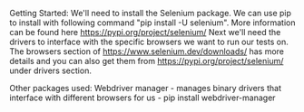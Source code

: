 Getting Started:
We'll need to install the Selenium package. We can use pip to install with following command "pip install -U selenium".
More information can be found here https://pypi.org/project/selenium/
Next we'll need the drivers to interface with the specific browsers we want to run our tests on. The browsers section of
https://www.selenium.dev/downloads/ has more details and you can also get them from https://pypi.org/project/selenium/ 
under drivers section.

Other packages used:
Webdriver manager - manages binary drivers that interface with different browsers for us - pip install webdriver-manager
